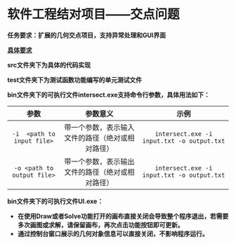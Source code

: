 # 软件工程结对项目——交点问题

**任务要求：扩展的几何交点项目，支持异常处理和GUI界面** 

[**具体要求**](https://edu.cnblogs.com/campus/buaa/BUAA_SE_2020_LJ/homework/10466)

**src文件夹下为具体的代码实现**

**test文件夹下为测试函数功能编写的单元测试文件**

**bin文件夹下的可执行文件intersect.exe支持命令行参数，具体用法如下：**

|            参数            |                     参数意义                     |                    示例                    |
| :------------------------: | :----------------------------------------------: | :----------------------------------------: |
| `-i  <path to input file>` | 带一个参数，表示输入文件的路径（绝对或相对路径） | `intersect.exe -i input.txt -o output.txt` |
| `-o <path to output file>` | 带一个参数，表示输出文件的路径（绝对或相对路径） | `intersect.exe -i input.txt -o output.txt` |

**bin文件夹下的可执行文件UI.exe：**

- **在使用Draw或者Solve功能打开的画布直接关闭会导致整个程序退出，若需要多次画图或求解，请保留画布，再次点击功能按钮即可更新。**
- **通过控制台窗口展示的几何对象信息可以直接关闭，不影响程序运行。**